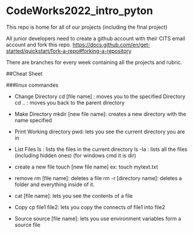 # CodeWorks2022_intro_pyton
This repo is home for all of our projects (including the final project)

All junior developers need to create a github account with their CITS email account and fork this repo.
https://docs.github.com/en/get-started/quickstart/fork-a-repo#forking-a-repository

There are branches for every week containing all the projects and rubric.

##Cheat Sheet

###linux commandes

- Change Directory
  cd [file name] : moves you to the specified Directory
  cd .. : moves you back to the parent directory

- Make Directory
  mkdir [new file name]: creates a new directory with the name specified

- Print Working directory
  pwd: lets you see the current directory you are in

- List Files
  ls : lists the files in the current directory
  ls -la : lists all the files (including hidden ones)
  (for windows cmd it is dir)

- create a new file
  touch [new file name]
  ex: touch mytext.txt

- remove
  rm [file name]: deletes a file
  rm -r [directory name]: deletes a folder and everything inside of it.

- cat [file name]: lets you see the contents of a file

- Copy
  cp file1 file2: lets you copy the connects of file1 into file2

- Source
  source [file name]: lets you use environment variables form a source file

